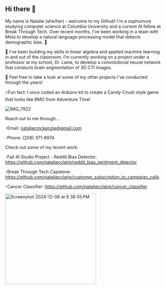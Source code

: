 ## Hi there 👋


<!--
**nataliecclaire/nataliecclaire** is a ✨ _special_ ✨ repository because its `README.md` (this file) appears on your GitHub profile.

Here are some ideas to get you started:

- 🔭 I’m currently working on ...
- 🌱 I’m currently learning ...
- 👯 I’m looking to collaborate on ...
- 🤔 I’m looking for help with ...
- 💬 Ask me about ...
- 📫 How to reach me: ...
- 😄 Pronouns: ...
- ⚡ Fun fact: ...
-->
My name is Natalie (she/her) - welcome to my Github! I'm a sophomore studying computer science at Columbia University and a current AI fellow at Break Through Tech. Over recent months, I’ve been working in a team with Meta to develop a natural language processing model that detects demographic bias. 👀

🌱 I’ve been building my skills in linear algebra and applied machine learning in and out of the classroom. I’m currently working on a project under a professor at my school, Dr. Laine, to develop a convolutional neural network that conducts brain segmentation of 3D CTI images.

🤔 Feel free to take a look at some of my other projects I've conducted through the years!

⚡Fun fact: I once coded an Arduino kit to create a Candy-Crush style game that looks like BMO from Adventure Time!

![IMG_7922](https://github.com/user-attachments/assets/36fb470a-5220-4fd3-8fb6-cf6576c4dfe4)

Reach out to me through...

-Email: nataliecmckenzie@gmail.com

-Phone: (206) 371-8974

Check out some of my recent work:

-Fall AI Studio Project - Reddit Bias Detector: https://github.com/nataliecclaire/reddit_bias_sentiment_detector

-Break Through Tech Capstone: https://github.com/nataliecclaire/customer_subscription_to_campaign_calls

-Cancer Classifier: https://github.com/nataliecclaire/cancer_classifier

<img width="293" alt="Screenshot 2024-12-08 at 8 38 05 PM" src="https://github.com/user-attachments/assets/9df09b87-f9cc-454f-9e38-c21b1c777e1e">
